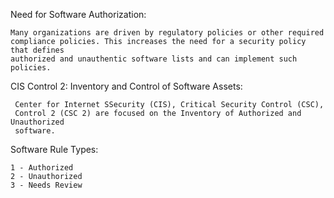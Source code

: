 Need for Software Authorization:

    Many organizations are driven by regulatory policies or other required
    compliance policies. This increases the need for a security policy that defines 
    authorized and unauthentic software lists and can implement such policies.
    
CIS Control 2: Inventory and Control of Software Assets:

     Center for Internet SSecurity (CIS), Critical Security Control (CSC),
     Control 2 (CSC 2) are focused on the Inventory of Authorized and Unauthorized
     software.
     
Software Rule Types:

    1 - Authorized
    2 - Unauthorized 
    3 - Needs Review
